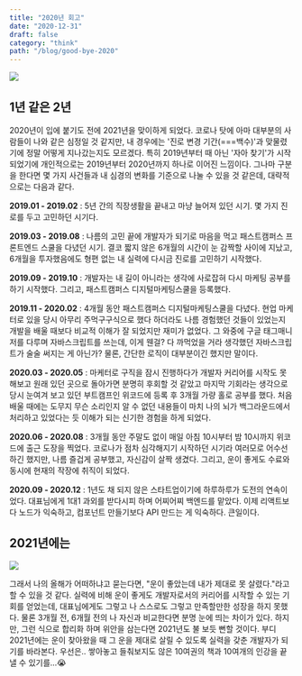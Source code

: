 ```yaml
---
title: "2020년 회고"
date: "2020-12-31"
draft: false
category: "think"
path: "/blog/good-bye-2020"
---
```


![](https://images.unsplash.com/photo-1609167322407-3888cdb6a984?ixid=MXwxMjA3fDB8MHxwaG90by1wYWdlfHx8fGVufDB8fHw%3D&ixlib=rb-1.2.1&auto=format&fit=crop&w=1950&q=80)

## 1년 같은 2년

2020년이 입에 붙기도 전에 2021년을 맞이하게 되었다. 코로나 탓에 아마 대부분의 사람들이 나와 같은 심정일 것 같지만, 내 경우에는 '진로 변경 기간(===백수)'과 맞물렸기에 정말 어떻게 지나갔는지도 모르겠다. 특히 2019년부터 때 아닌 '자아 찾기'가 시작되었기에 개인적으로는 2019년부터 2020년까지 하나로 이어진 느낌이다. 그나마 구분을 한다면 몇 가지 사건들과 내 심경의 변화를 기준으로 나눌 수 있을 것 같은데, 대략적으로는 다음과 같다.
<br />

**2019.01 - 2019.02** : 5년 간의 직장생활을 끝내고 마냥 늘어져 있던 시기. 몇 가지 진로를 두고 고민하던 시기다.
<br />

**2019.03 - 2019.08** : 나름의 고민 끝에 개발자가 되기로 마음을 먹고 패스트캠퍼스 프론트엔드 스쿨을 다녔던 시기. 결코 짧지 않은 6개월의 시간이 눈 감짝할 사이에 지났고, 6개월을 투자했음에도 형편 없는 내 실력에 다시금 진로를 고민하기 시작했다.
<br />

**2019.09 - 2019.10** : 개발자는 내 길이 아니라는 생각에 사로잡혀 다시 마케팅 공부를 하기 시작했다. 그리고, 패스트캠퍼스 디지털마케팅스쿨을 등록했다.
<br />

**2019.11 - 2020.02** : 4개월 동안 패스트캠퍼스 디지털마케팅스쿨을 다녔다. 현업 마케터로 있을 당시 아무리 주먹구구식으로 했다 하더라도 나름 경험했던 것들이 있었는지 개발을 배울 때보다 비교적 이해가 잘 되었지만 재미가 없었다. 그 와중에 구글 태그매니저를 다루며 자바스크립트를 쓰는데, 이게 웬걸? 다 까먹었을 거라 생각했던 자바스크립트가 술술 써지는 게 아닌가? 물론, 간단한 로직이 대부분이긴 했지만 말이다.
<br />

**2020.03 - 2020.05** : 마케터로 구직을 잠시 진행하다가 개발자 커리어를 시작도 못 해보고 원래 있던 곳으로 돌아가면 분명히 후회할 것 같았고 마지막 기회라는 생각으로 당시 눈여겨 보고 있던 부트캠프인 위코드에 등록 후 3개월 가량 홀로 공부를 했다. 처음 배울 때에는 도무지 무슨 소리인지 알 수 없던 내용들이 마치 나의 뇌가 백그라운드에서 처리하고 있었다는 듯 이해가 되는 신기한 경험을 하게 되었다.
<br />

**2020.06 - 2020.08** : 3개월 동안 주말도 없이 매일 아침 10시부터 밤 10시까지 위코드에 출근 도장을 찍었다. 코로나가 점차 심각해지기 시작하던 시기라 여러모로 어수선하긴 했지만, 나름 즐겁게 공부했고, 자신감이 살짝 생겼다. 그리고, 운이 좋게도 수료와 동시에 현재의 작장에 취직이 되었다.
<br />

**2020.09 - 2020.12** : 1년도 채 되지 않은 스타트업이기에 하루하루가 도전의 연속이었다. 대표님에게 1대1 과외를 받다시피 하며 어찌어찌 백엔드를 맡았다. 이제 리액트보다 노드가 익숙하고, 컴포넌트 만들기보다 API 만드는 게 익숙하다. 큰일이다.

## 2021년에는

![](https://images.unsplash.com/photo-1519682337058-a94d519337bc?ixid=MXwxMjA3fDB8MHxwaG90by1wYWdlfHx8fGVufDB8fHw%3D&ixlib=rb-1.2.1&auto=format&fit=crop&w=1950&q=80)

그래서 나의 올해가 어떠하냐고 묻는다면, "운이 좋았는데 내가 제대로 못 살렸다."라고 할 수 있을 것 같다. 실력에 비해 운이 좋게도 개발자로서의 커리어를 시작할 수 있는 기회를 얻었는데, 대표님에게도 그렇고 나 스스로도 그렇고 만족할만한 성장을 하지 못했다. 물론 3개월 전, 6개월 전의 나 자신과 비교한다면 분명 눈에 띄는 차이가 있다. 하지만, 그런 식으로 합리화 하며 위안을 삼는다면 2021년도 불 보듯 뻔할 것이다.
부디 2021년에는 운이 찾아왔을 때 그 운을 제대로 살릴 수 있도록 실력을 갖춘 개발자가 되기를 바라본다.
우선은.. 쌓아놓고 들춰보지도 않은 10여권의 책과 10여개의 인강을 끝낼 수 있기를...😭
